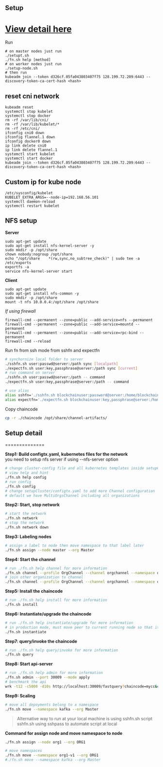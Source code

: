 ## Setup

# [View detail here](#setup-detail)

Run

```
# on master nodes just run
./setupt.sh
./fn.sh help [method]
# on worker nodes just run
./setup-node.sh
# then run
kubeadm join --token d326cf.05fa043803407f75 128.199.72.209:6443 --discovery-token-ca-cert-hash <hash>
```

## reset cni network

```
kubeadm reset
systemctl stop kubelet
systemctl stop docker
rm -rf /var/lib/cni/
rm -rf /var/lib/kubelet/*
rm -rf /etc/cni/
ifconfig cni0 down
ifconfig flannel.1 down
ifconfig docker0 down
ip link delete cni0
ip link delete flannel.1
systemctl start kubelet
systemctl start docker
kubeadm join --token d326cf.05fa043803407f75 128.199.72.209:6443 --discovery-token-ca-cert-hash <hash>
```

## Custom ip for kube node

```
/etc/sysconfig/kubelet
KUBELET_EXTRA_ARGS=--node-ip=192.168.56.101
systemctl daemon-reload
systemctl restart kubelet
```

## NFS setup

**Server**

```
sudo apt-get update
sudo apt-get install nfs-kernel-server -y
sudo mkdir -p /opt/share
chown nobody:nogroup /opt/share
echo "/opt/share    *(rw,sync,no_subtree_check)" | sudo tee -a /etc/exports
exportfs -a
service nfs-kernel-server start
```

**Client**

```
sudo apt-get update
sudo apt-get install nfs-common -y
sudo mkdir -p /opt/share
mount -t nfs 10.0.0.4:/opt/share /opt/share
```

_If using firewall_

```
firewall-cmd --permanent --zone=public --add-service=nfs --permanent
firewall-cmd --permanent --zone=public --add-service=mountd --permanent
firewall-cmd --permanent --zone=public --add-service=rpc-bind --permanent
firewall-cmd --reload
```

Run fn from ssh mode from sshfn and expectfn

```sh
# synchornize local folder to server
./sshfn.sh user:passwd@server:/path sync [localpath]
./expectfn.sh user:key,passphrase@server:/path sync [current]
# run command on server
./sshfn.sh user:passwd@server:/path -- command
./expectfn.sh user:key,passphrase@server:/path -- command

# use alias
alias sshfn='./sshfn.sh blockchainuser:password@server:/home/blockchainuser/hyperledger-k8s'
alias expectfn='./expectfn.sh blockchainuser:key,passphrase@server:/home/blockchainuser/hyperledger-k8s'
```

Copy chaincode

```sh
cp -r ./chaincode /opt/share/channel-artifacts/
```

## Setup detail

==============

**Step1: Build configtx.yaml, kubernetes files for the network**  
you need to setup nfs server if using --nfs-server option

```sh
# change cluster-config file and all kubernetes templates inside setupCluster/templates folder
# view help and hint
./fn.sh help config
# run config
./fn.sh config
# change setupCluster/configtx.yaml to add more Channel configuration
# default we have MultiOrgsChannel including all organizations
```

**Step2: Start, stop network**

```sh
# start the network
./fn.sh network
# stop the network
./fn.sh network down
```

**Step3: Labeling nodes**

```sh
# assign a label to node then move namespace to that label later
./fn.sh assign --node master --org Master
```

**Step4: Start the channel**

```sh
# run ./fn.sh help channel for more information
./fn.sh channel --profile OrgChannel --channel orgchannel --namespace org1-v1
# join other organization to channel
./fn.sh channel --profile OrgChannel --channel orgchannel --namespace org2-v1 --mode=join
```

**Step5: Install the chaincode**

```sh
# run ./fn.sh help install for more information
./fn.sh install
```

**Step6: Instantiate/upgrade the chaincode**

```sh
# run ./fn.sh help instantiate/upgrade for more information
# in production mode, must move peer to current running node so that it can find chaincode image, or save image to share folder
./fn.sh instantiate
```

**Step7: query/invoke the chaincode**

```sh
# run ./fn.sh help query/invoke for more information
./fn.sh query
```

**Step8: Start api-server**

```sh
# run ./fn.sh help admin for more information
./fn.sh admin --port 30009 --mode apply
# benchmark the api
wrk -t12 -c5000 -d10s http://localhost:30009/fastquery?chaincode=mycc&channel=mychannel&user=PeerAdmin&method=query&argument=a
```

**Step9: Scaling**

```sh
# move all depoyments belong to a namespace
./fn.sh move --namespace kafka --org Master
```

> Alternative way to run at your local machine is using sshfn.sh script
> sshfn.sh using sshpass to automate script at local

**Command for assign node and move namespace to node**

```sh
./fn.sh assign --node org1 --org ORG1

# move namespaces
./fn.sh move --namespace org1-v1 --org ORG1
#./fn.sh move --namespace kafka --org Master
```
